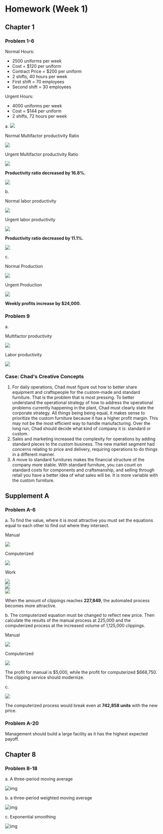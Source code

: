 # Homework (Week 1)

## Chapter 1

### Problem 1-6

Normal Hours:

* 2500 uniforms per week
* Cost = $120 per uniform
* Contract Price = $200 per uniform
* 2 shifts, 40 hours per week
* First shift = 70 employees
* Second shift = 30 employees

Urgent Hours:

* 4000 uniforms per week
* Cost = $144 per uniform
* 2 shifts, 72 hours per week

a. <img src="https://render.githubusercontent.com/render/math?math=Multifactor\ productivity=\frac{Value\ of\ output}{Value\ of\ Input}">

Normal Multifactor productivity Ratio

<img src="https://render.githubusercontent.com/render/math?math=\frac{(2500\ units)(\$200)}{(2500\ units)(\$120)}=\frac{\$200}{\$120}=1.67">

Urgent Multifactor productivity Ratio

<img src="https://render.githubusercontent.com/render/math?math=\frac{(4000\ units)(\$200)}{(4000\ units)(\$144)}=\frac{\$200}{\$144}=1.39">

**Productivity ratio decreased by 16.8%.**

<img src="https://render.githubusercontent.com/render/math?math=\frac{1.39-1.67}{1.67}=-.168">

b.

Normal labor productivity

<img src="https://render.githubusercontent.com/render/math?math=\frac{(2500\ units)(\$200)}{(100\ employees)(40\ hours)}=\frac{500000}{7200}=125">

Urgent labor productivity

<img src="https://render.githubusercontent.com/render/math?math=\frac{(4000\ units)(\$200)}{(100\ employees)(72\ hours)}=\frac{800000}{7200}=111.11">

**Productivity ratio decreased by 11.1%.**

<img src="https://render.githubusercontent.com/render/math?math=\frac{111.11-125}{125}=-.111">

c.

Normal Production

<img src="https://render.githubusercontent.com/render/math?math=2500(\$200-\$120)=2500(\$80)=\$200,000">

Urgent Production

<img src="https://render.githubusercontent.com/render/math?math=4000(\$200-\$144)=4000(\$56)=\$224,000">

**Weekly profits increase by $24,000.**

### Problem 9

a.

Multifactor productivity

<img src="https://render.githubusercontent.com/render/math?math=\frac{(350)(\$2)%2b(100)(\$3)%2b(150)(\$4)%2b(75)(\$5)}{(350)(\$.50)%2b(100)(\$.75)%2b(150)(\$1.25)%2b(75)(\$1.5)}=\frac{700%2b300%2b600%2b375}{175%2b75%2b187.5%2b112.5}=\frac{1975}{550}=3.59">

Labor productivity

<img src="https://render.githubusercontent.com/render/math?math=\frac{\$1975}{\$320}=6.17">

### Case: Chad's Creative Concepts

1. For daily operations, Chad must figure out how to better share equipment and craftspeople for the custom-made and standard furniture. That is the problem that is most pressing. To better understand the operational strategy of how to address the operational problems currently happening in the plant, Chad must clearly state the corporate strategy. All things being being equal, it makes sense to prioritize the custom furniture because it has a higher profit margin. This may not be the most efficient way to handle manufacturing. Over the long run, Chad should decide what kind of company it is: standard or custom.
2. Sales and marketing increased the complexity for operations by adding standard pieces to the custom business. The new market segment had concerns relating to price and delivery, requiring operations to do things in a different manner.
3. A move to standard furnitures makes the financial structure of the company more stable. With standard furniture, you can count on standard costs for components and craftsmanship, and selling through retail you have a better idea of what sales will be. It is more variable with the custom furniture.

## Supplement A

### Problem A-6

a. To find the value, where it is most attractive you must set the equations equal to each other to find out where they intersect.

Manual

<img src="https://render.githubusercontent.com/render/math?math=8x-6.2x-400000=1.8x-400000">

Computerized

<img src="https://render.githubusercontent.com/render/math?math=8x-2.25x-1300000=5.75x-1300000">

Work

<img src="https://render.githubusercontent.com/render/math?math=1.8x-400000=5.75x-1300000">
<br>
<img src="https://render.githubusercontent.com/render/math?math=2.95x=900000">
<br>
<img src="https://render.githubusercontent.com/render/math?math=x=227.848.1">

When the amount of clippings reaches **227,849**, the automated process becomes more attractive.

b. The computerized equation must be changed to reflect new price. Then calculate the results of the manual process at 225,000 and the computerized process at the increased volume of 1,125,000 clippings.

Manual

<img src="https://render.githubusercontent.com/render/math?math=1.8(225000)-400000=5000">

Computerized

<img src="https://render.githubusercontent.com/render/math?math=1.75(1125000)-1300000=668750">

The profit for manual is $5,000, while the profit for computerized $668,750. The clipping service should modernize.

c.

<img src="https://render.githubusercontent.com/render/math?math=\frac{1300000}{4-2.25}=742,857.14">

The computerized process would break even at **742,858 units** with the new price.

### Problem A-20

Management should build a large facility as it has the highest expected payoff.

## Chapter 8

### Problem 8-18

a. A three-period moving average

![img](moving-average.png)

b. a three-period weighted moving average

![img](weighted-moving-average.png)

c. Exponential smoothing

![img](exponential-smoothing.png)
